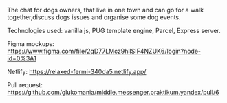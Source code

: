 The chat for dogs owners, that live in one town and can go for a walk together,discuss dogs issues and organise some dog events.

Technologies used: vanilla js, PUG template engine, Parcel, Express server.

Figma mockups:
https://www.figma.com/file/2qD77LMcz9hllSIF4NZUK6/login?node-id=0%3A1

Netlify:
https://relaxed-fermi-340da5.netlify.app/

Pull request:
https://github.com/glukomania/middle.messenger.praktikum.yandex/pull/6

